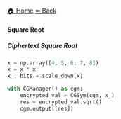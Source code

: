 [:house: Home](/docs/README.md) [:arrow_left: Back](/docs/advanced_operations/README.md)

#### Square Root

##### Ciphertext Square Root

```python
x = np.array([4, 5, 6, 7, 8])
x = x * x
x_, bits = scale_down(x)

with CGManager() as cgm:
    encrypted_val = CGSym(cgm, x_)
    res = encrypted_val.sqrt()
    cgm.output([res])
```
